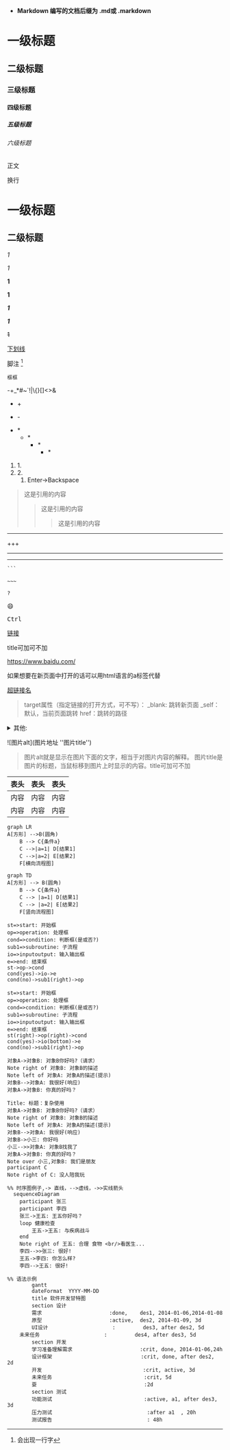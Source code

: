 + **Markdown 编写的文档后缀为 .md或 .markdown**



 # 一级标题

## 二级标题

### 三级标题

#### 四级标题

##### 五级标题

###### 六级标题

正文   

<p>换行</p>



一级标题
====

二级标题
--



*1* 

_1_

**1**

__1__

***1***

___1___

~~1~~

<u>下划线</u>



脚注 [^把鼠标移到这]



`框框`



\-\+\_\*\#\~\`\!\|\\\{}\[]\<\>\&



+ \+

- \-

* \*
  * \*
    * \*
      * \*



1. 1\.
2. 2\.
   1. Enter→Backspace



>这是引用的内容
>>这是引用的内容
>>
>>>这是引用的内容



---

+++

***

___



```markdown
​```
```

~~~
​~~~
~~~

	?



:smile:



<kbd>Ctrl</kbd>



[链接](https://www.baiu.com/"titie")

title可加可不加

<https://www.baidu.com/>

如果想要在新页面中打开的话可以用html语言的a标签代替

<a href="超链接地址" target="_blank">超链接名</a>

>target属性（指定链接的打开方式，可不写）：
>_blank: 跳转新页面
>_self：默认，当前页面跳转
>href：跳转的路径

<details><summary>其他:</summary>
<a href="">跳转</a>  //空链接，当前页面跳转，刷新页面</p>
<a href="#">跳转</a> //空锚点，回到最顶端，不刷新页面</p>
mailto：会自动检测本机系统是否安装邮箱，如果有就会自动打开邮箱,</p>
没有则会提示用户选择邮箱或者没提示</p>
<a href="mailto:1533233@qq.com">发送邮件</a></p>
<a href="tel:12345678910">一键拨打电话</a></p>
<a href="sms:12345678910">一键发送短信</a></p>
</details>





![图片alt](图片地址 ''图片title'')

> 图片alt就是显示在图片下面的文字，相当于对图片内容的解释。
> 图片title是图片的标题，当鼠标移到图片上时显示的内容。title可加可不加



| 表头 | 表头 | 表头 |
| :--- | :--: | ---: |
| 内容 | 内容 | 内容 |
| 内容 | 内容 | 内容 |





```mermaid
graph LR
A[方形] -->B(圆角)
    B --> C{条件a}
    C -->|a=1| D[结果1]
    C -->|a=2| E[结果2]
    F[横向流程图]
```



```mermaid
graph TD
A[方形] --> B(圆角)
    B --> C{条件a}
    C --> |a=1| D[结果1]
    C --> |a=2| E[结果2]
    F[竖向流程图]
```



```flow
st=>start: 开始框
op=>operation: 处理框
cond=>condition: 判断框(是或否?)
sub1=>subroutine: 子流程
io=>inputoutput: 输入输出框
e=>end: 结束框
st->op->cond
cond(yes)->io->e
cond(no)->sub1(right)->op
```









```flow
st=>start: 开始框
op=>operation: 处理框
cond=>condition: 判断框(是或否?)
sub1=>subroutine: 子流程
io=>inputoutput: 输入输出框
e=>end: 结束框
st(right)->op(right)->cond
cond(yes)->io(bottom)->e
cond(no)->sub1(right)->op
```



```sequence
对象A->对象B: 对象B你好吗?（请求）
Note right of 对象B: 对象B的描述
Note left of 对象A: 对象A的描述(提示)
对象B-->对象A: 我很好(响应)
对象A->对象B: 你真的好吗？
```





```sequence
Title: 标题：复杂使用
对象A->对象B: 对象B你好吗?（请求）
Note right of 对象B: 对象B的描述
Note left of 对象A: 对象A的描述(提示)
对象B-->对象A: 我很好(响应)
对象B->小三: 你好吗
小三-->>对象A: 对象B找我了
对象A->对象B: 你真的好吗？
Note over 小三,对象B: 我们是朋友
participant C
Note right of C: 没人陪我玩
```



```mermaid
%% 时序图例子,-> 直线，-->虚线，->>实线箭头
  sequenceDiagram
    participant 张三
    participant 李四
    张三->王五: 王五你好吗？
    loop 健康检查
        王五->王五: 与疾病战斗
    end
    Note right of 王五: 合理 食物 <br/>看医生...
    李四-->>张三: 很好!
    王五->李四: 你怎么样?
    李四-->王五: 很好!
```



```mermaid
%% 语法示例
        gantt
        dateFormat  YYYY-MM-DD
        title 软件开发甘特图
        section 设计
        需求                      :done,    des1, 2014-01-06,2014-01-08
        原型                      :active,  des2, 2014-01-09, 3d
        UI设计                     :         des3, after des2, 5d
    未来任务                     :         des4, after des3, 5d
        section 开发
        学习准备理解需求                      :crit, done, 2014-01-06,24h
        设计框架                             :crit, done, after des2, 2d
        开发                                 :crit, active, 3d
        未来任务                              :crit, 5d
        耍                                   :2d
        section 测试
        功能测试                              :active, a1, after des3, 3d
        压力测试                               :after a1  , 20h
        测试报告                               : 48h
```































































[^把鼠标移到这]:会出现一行字